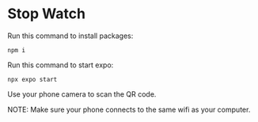 # Stop Watch

Run this command to install packages:

```console
npm i
```
Run this command to start expo:
```console
npx expo start
```
Use your phone camera to scan the QR code.

NOTE: Make sure your phone connects to the same wifi as your computer.
